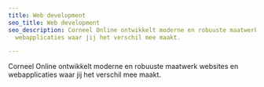 ```yaml
---
title: Web development
seo_title: Web development
seo_description: Corneel Online ontwikkelt moderne en robuuste maatwerk websites en
  webapplicaties waar jij het verschil mee maakt.

---
```

Corneel Online ontwikkelt moderne en robuuste maatwerk websites en webapplicaties waar jij het verschil mee maakt.